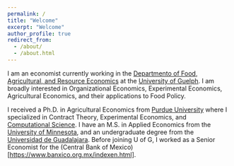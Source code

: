 ```yaml
---
permalink: /
title: "Welcome"
excerpt: "Welcome"
author_profile: true
redirect_from: 
  - /about/
  - /about.html
---
```


I am an economist currently working in the [Departmento of Food, Agricultural, and Resource Economics](https://www.uoguelph.ca/fare/) at the [University of Guelph](https://www.uoguelph.ca/). I am broadly interested in Organizational Economics, Experimental Economics, Agricultural Economics, and their applications to Food Policy. 

I received a Ph.D. in Agricultural Economics from [Purdue University](https://ag.purdue.edu/agecon/Pages/default.aspx) where I specialized in Contract Theory, Experimental Economics, and [Computational Science](https://www.purdue.edu/gradschool/cigp/). I have an M.S. in Applied Economics from the [University of Minnesota](https://www.apec.umn.edu/), and an undergraduate degree from the [Universidad de Guadalajara](http://www.cucea.udg.mx/). Before joining U of G, I worked as a Senior Economist for the (Central Bank of Mexico)[https://www.banxico.org.mx/indexen.html].
